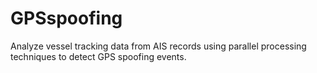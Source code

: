 # GPSspoofing
Analyze vessel tracking data from AIS records using parallel processing techniques to detect GPS spoofing events.
